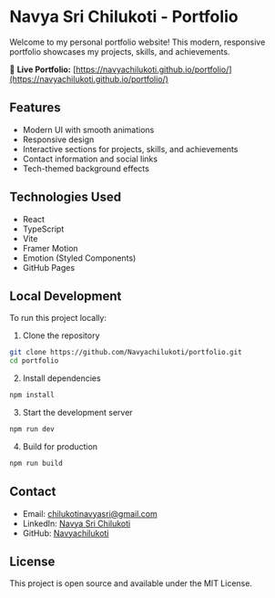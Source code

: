 # Navya Sri Chilukoti - Portfolio

Welcome to my personal portfolio website! This modern, responsive portfolio showcases my projects, skills, and achievements.

🔗 **Live Portfolio:** [https://navyachilukoti.github.io/portfolio/](https://navyachilukoti.github.io/portfolio/)

## Features

- Modern UI with smooth animations
- Responsive design
- Interactive sections for projects, skills, and achievements
- Contact information and social links
- Tech-themed background effects

## Technologies Used

- React
- TypeScript
- Vite
- Framer Motion
- Emotion (Styled Components)
- GitHub Pages

## Local Development

To run this project locally:

1. Clone the repository
```bash
git clone https://github.com/Navyachilukoti/portfolio.git
cd portfolio
```

2. Install dependencies
```bash
npm install
```

3. Start the development server
```bash
npm run dev
```

4. Build for production
```bash
npm run build
```

## Contact

- Email: chilukotinavyasri@gmail.com
- LinkedIn: [Navya Sri Chilukoti](https://www.linkedin.com/in/navya-sri-chilukoti-b85a41213)
- GitHub: [Navyachilukoti](https://github.com/Navyachilukoti)

## License

This project is open source and available under the MIT License.

